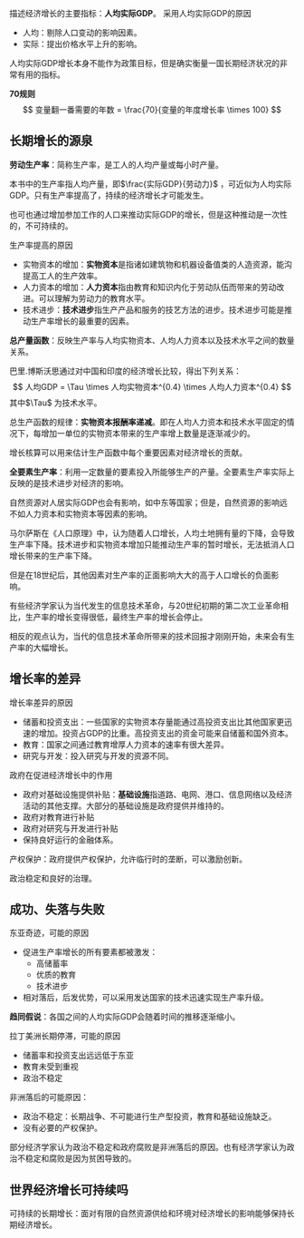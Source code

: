 描述经济增长的主要指标：**人均实际GDP**。 采用人均实际GDP的原因

+ 人均：剔除人口变动的影响因素。
+ 实际：提出价格水平上升的影响。

人均实际GDP增长本身不能作为政策目标，但是确实衡量一国长期经济状况的非常有用的指标。



**70规则**
$$
变量翻一番需要的年数 = \frac{70}{变量的年度增长率 \times 100}
$$

## 长期增长的源泉

**劳动生产率**：简称生产率，是工人的人均产量或每小时产量。

本书中的生产率指人均产量，即$\frac{实际GDP}{劳动力}$ ，可近似为人均实际GDP。只有生产率提高了，持续的经济增长才可能发生。

也可也通过增加参加工作的人口来推动实际GDP的增长，但是这种推动是一次性的，不可持续的。



生产率提高的原因

+ 实物资本的增加：**实物资本**是指诸如建筑物和机器设备值类的人造资源，能沟提高工人的生产效率。
+ 人力资本的增加：**人力资本**指由教育和知识内化于劳动队伍而带来的劳动改进。可以理解为劳动力的教育水平。
+ 技术进步：**技术进步**指生产产品和服务的技艺方法的进步。技术进步可能是推动生产率增长的最重要的因素。



**总产量函数**：反映生产率与人均实物资本、人均人力资本以及技术水平之间的数量关系。

巴里.博斯沃思通过对中国和印度的经济增长比较，得出下列关系：
$$
人均GDP = \Tau \times 人均实物资本^{0.4} \times 人均人力资本^{0.4}
$$
其中$\Tau$ 为技术水平。

总生产函数的规律：**实物资本报酬率递减**。即在人均人力资本和技术水平固定的情况下，每增加一单位的实物资本带来的生产率增上数量是逐渐减少的。



增长核算可以用来估计生产函数中每个重要因素对经济增长的贡献。



**全要素生产率**：利用一定数量的要素投入所能够生产的产量。全要素生产率实际上反映的是技术进步对经济的影响。



自然资源对人居实际GDP也会有影响，如中东等国家；但是，自然资源的影响远不如人力资本和实物资本等因素的影响。



马尔萨斯在《人口原理》中，认为随着人口增长，人均土地拥有量的下降，会导致生产率下降。技术进步和实物资本增加只能推动生产率的暂时增长，无法抵消人口增长带来的生产率下降。

但是在18世纪后，其他因素对生产率的正面影响大大的高于人口增长的负面影响。



有些经济学家认为当代发生的信息技术革命，与20世纪初期的第二次工业革命相比，生产率的增长变得很低，最终生产率的增长会停止。

相反的观点认为，当代的信息技术革命所带来的技术回报才刚刚开始，未来会有生产率的大幅增长。



## 增长率的差异

增长率差异的原因

+ 储蓄和投资支出：一些国家的实物资本存量能通过高投资支出比其他国家更迅速的增加。投资占GDP的比重。高投资支出的资金可能来自储蓄和国外资本。
+ 教育：国家之间通过教育增厚人力资本的速率有很大差异。
+ 研究与开发：投入研究与开发的资源不同。

政府在促进经济增长中的作用

+ 政府对基础设施提供补贴：**基础设施**指道路、电网、港口、信息网络以及经济活动的其他支撑。大部分的基础设施是政府提供并维持的。
+ 政府对教育进行补贴
+ 政府对研究与开发进行补贴
+ 保持良好运行的金融体系。

产权保护：政府提供产权保护，允许临行时的垄断，可以激励创新。

政治稳定和良好的治理。



## 成功、失落与失败

东亚奇迹，可能的原因

+ 促进生产率增长的所有要素都被激发：
    + 高储蓄率
    + 优质的教育
    + 技术进步
+ 相对落后，后发优势，可以采用发达国家的技术迅速实现生产率升级。

**趋同假说**：各国之间的人均实际GDP会随着时间的推移逐渐缩小。



拉丁美洲长期停滞，可能的原因

+ 储蓄率和投资支出远远低于东亚
+ 教育未受到重视
+ 政治不稳定



非洲落后的可能原因：

+ 政治不稳定：长期战争、不可能进行生产型投资，教育和基础设施缺乏。
+ 没有必要的产权保护。

部分经济学家认为政治不稳定和政府腐败是非洲落后的原因。也有经济学家认为政治不稳定和腐败是因为贫困导致的。



## 世界经济增长可持续吗

可持续的长期增长：面对有限的自然资源供给和环境对经济增长的影响能够保持长期经济增长。



